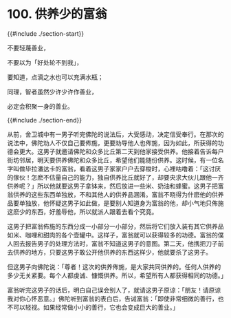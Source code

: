 # 100. 供养少的富翁
{{#include ./section-start}}

不要轻蔑善业，

不要以为「好处轮不到我」，

要知道，点滴之水也可以充满水瓶；

同理，智者虽然少许少许作善业，

必定会积聚一身的善业。

{{#include ./section-end}}

从前，舍卫城中有一男子听完佛陀的说法后，大受感动，决定信受奉行。在那次的说法中，佛陀劝人不仅自己要佈施，更要劝导他人也佈施，因为如此，所获得的功德会更大。这男子就邀请佛陀和众多比丘第二天到他家接受供养。他接着告诉每户街坊邻居，明天要供养佛陀和众多比丘，希望他们能随份供养。这时候，有一位名字叫做毕拉潘达卡的富翁，看着这男子家家户户去穿梭时，心裡咕噜着：「这讨厌的傢伙！怎麽不估量自己的能力，独自供养比丘就好了，却要央求大伙儿跟他一齐供养呢？」所以他就要这男子拿钵来，然后放进一些米、奶油和蜂蜜。这男子把富翁供养的这些东西单独放，不和其他人的供养品溷淆。富翁不晓得为什麽他的供养品要单独放，他怀疑这男子如此做，是要别人知道身为富翁的他，却小气地只佈施这麽少的东西，好羞辱他，所以就派人跟着去看个究竟。

这男子把富翁佈施的东西分成一小部分一小部分，然后将它们放入装有其它供养品如米、咖哩和甜肉的各个壶罐中。这样子，富翁就可以获得较多的功德。富翁的僕人回去报告男子的处理方法时，富翁不知道这男子的意图。第二天，他携把刀子前去供养的地方，只要这男子敢公开他供养的东西这样少，他就要杀了这男子。

但这男子向佛陀说：「尊者！这次的供养佈施，是大家共同供养的。任何人供养的多少无关紧要。每个人都虔诚、慷慨供养。所以，希望所有人都获得相同的功德。」

富翁听完这男子的话后，明白自己误会别人了，就请这男子原谅：「朋友！请原谅我对你心怀恶意。」佛陀听到富翁的表白后，告诫富翁：「即使非常细微的善行，也不可以轻视。如果经常做小小的善行，它也会变成巨大的善业。」


